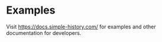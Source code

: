 # Examples

Visit https://docs.simple-history.com/ for examples and other documentation for developers.

